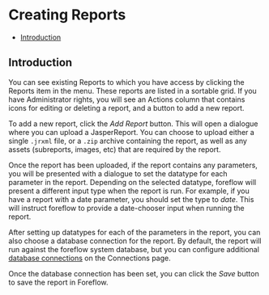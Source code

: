 # Creating Reports

-   [Introduction](#introduction)

<a name="introduction"></a>

## Introduction

You can see existing Reports to which you have access by clicking the Reports item in the menu. These reports are listed in a sortable grid. If you have Administrator rights, you will see an Actions column that contains icons for editing or deleting a report, and a button to add a new report.

To add a new report, click the _Add Report_ button. This will open a dialogue where you can upload a JasperReport. You can choose to upload either a single `.jrxml` file, or a `.zip` archive containing the report, as well as any assets (subreports, images, etc) that are required by the report.

Once the report has been uploaded, if the report contains any parameters, you will be presented with a dialogue to set the datatype for each parameter in the report. Depending on the selected datatype, foreflow will present a different input type when the report is run. For example, if you have a report with a date parameter, you should set the type to _date_. This will instruct foreflow to provide a date-chooser input when running the report.

After setting up datatypes for each of the parameters in the report, you can also choose a database connection for the report. By default, the report will run against the foreflow system database, but you can configure additional [database connections](/{{version}}/connections-creating) on the Connections page.

Once the database connection has been set, you can click the _Save_ button to save the report in Foreflow.
